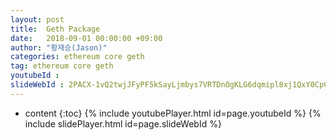 ```yaml
---
layout: post
title:  Geth Package
date:   2018-09-01 00:00:00 +09:00
author: "황재승(Jason)"
categories: ethereum core geth
tag: ethereum core geth
youtubeId :
slideWebId : 2PACX-1vQ2twjJFyPF5kSayLjmbys7VRTDnOgKLG6dqmipl8xj1QxY0CpC8-V3sA_ONEPj8U4XyCqdWrql_KP6
---
```

* content
{:toc}
{% include youtubePlayer.html id=page.youtubeId %}
{% include slidePlayer.html id=page.slideWebId %}
